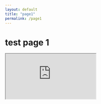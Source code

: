 ```yaml
---
layout: default
title: "page1"
permalink: /page1
---
```


# test page 1
<!-- <iframe src="https://glabapps.uth.edu/" title="description"></iframe > -->
<iframe src="http://myhost.edu:7605" title="description"></iframe >

